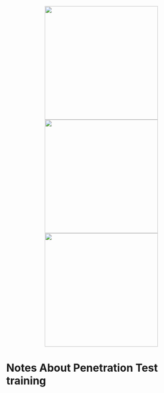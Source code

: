 <p align="center">
  <img src="https://resources.hackthebox.eu/hubfs/HTB-Logo-1.png" width="300" />
  
  <img src="https://miro.medium.com/v2/resize:fit:1200/1*r9fGwx_32U7SDSR74c0UjA.png" width="300" /> 
  
  <img src="https://pwnx.io/assets/images/logo_w.png"  width="300">
</p>

# Notes About Penetration Test training
